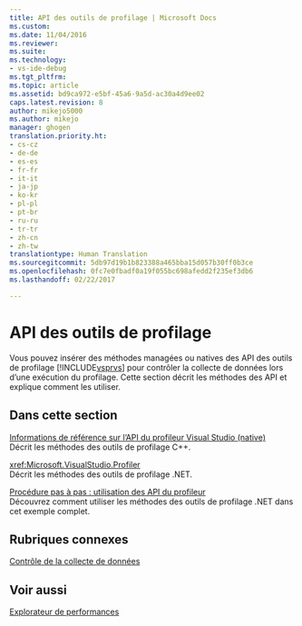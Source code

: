 ```yaml
---
title: API des outils de profilage | Microsoft Docs
ms.custom: 
ms.date: 11/04/2016
ms.reviewer: 
ms.suite: 
ms.technology:
- vs-ide-debug
ms.tgt_pltfrm: 
ms.topic: article
ms.assetid: bd9ca972-e5bf-45a6-9a5d-ac30a4d9ee02
caps.latest.revision: 8
author: mikejo5000
ms.author: mikejo
manager: ghogen
translation.priority.ht:
- cs-cz
- de-de
- es-es
- fr-fr
- it-it
- ja-jp
- ko-kr
- pl-pl
- pt-br
- ru-ru
- tr-tr
- zh-cn
- zh-tw
translationtype: Human Translation
ms.sourcegitcommit: 5db97d19b1b823388a465bba15d057b30ff0b3ce
ms.openlocfilehash: 0fc7e0fbadf0a19f055bc698afedd2f235ef3db6
ms.lasthandoff: 02/22/2017

---
```

# <a name="profiling-tools-apis"></a>API des outils de profilage
Vous pouvez insérer des méthodes managées ou natives des API des outils de profilage [!INCLUDE[vsprvs](../code-quality/includes/vsprvs_md.md)] pour contrôler la collecte de données lors d’une exécution du profilage. Cette section décrit les méthodes des API et explique comment les utiliser.  
  
## <a name="in-this-section"></a>Dans cette section  
 [Informations de référence sur l’API du profileur Visual Studio (native)](../profiling/visual-studio-profiler-api-reference-native.md)  
 Décrit les méthodes des outils de profilage C++.  
  
 <xref:Microsoft.VisualStudio.Profiler>  
 Décrit les méthodes des outils de profilage .NET.  
  
 [Procédure pas à pas : utilisation des API du profileur](../profiling/walkthrough-using-profiler-apis.md)  
 Découvrez comment utiliser les méthodes des outils de profilage .NET dans cet exemple complet.  
  
## <a name="related-sections"></a>Rubriques connexes  
 [Contrôle de la collecte de données](../profiling/controlling-data-collection.md)  
  
## <a name="see-also"></a>Voir aussi  
 [Explorateur de performances](../profiling/performance-explorer.md)
